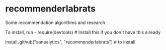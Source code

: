 # recommenderlabrats
Some recommendation algorithms and research

To install, run -
require(devtools) # Install this if you don't have this already

install_github("sanealytics", "recommenderlabrats") # to install
